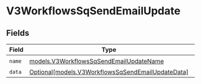 # V3WorkflowsSqSendEmailUpdate


## Fields

| Field                                                                                              | Type                                                                                               | Required                                                                                           | Description                                                                                        |
| -------------------------------------------------------------------------------------------------- | -------------------------------------------------------------------------------------------------- | -------------------------------------------------------------------------------------------------- | -------------------------------------------------------------------------------------------------- |
| `name`                                                                                             | [models.V3WorkflowsSqSendEmailUpdateName](../models/v3workflowssqsendemailupdatename.md)           | :heavy_check_mark:                                                                                 | N/A                                                                                                |
| `data`                                                                                             | [Optional[models.V3WorkflowsSqSendEmailUpdateData]](../models/v3workflowssqsendemailupdatedata.md) | :heavy_minus_sign:                                                                                 | N/A                                                                                                |